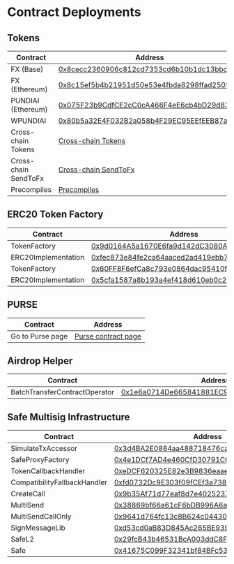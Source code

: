 # Contract Deployments

## Tokens

| Contract             | Address                                                                                                                   |
|----------------------|---------------------------------------------------------------------------------------------------------------------------|
| FX (Base)            | [0x8cecc2360906c812cd7353cd6b10b1dc13bbc777](https://basescan.org/address/0x8cecc2360906c812cd7353cd6b10b1dc13bbc777)     |
| FX (Ethereum)        | [0x8c15ef5b4b21951d50e53e4fbda8298ffad25057](https://etherscan.io/address/0x8c15ef5b4b21951d50e53e4fbda8298ffad25057)     |
| PUNDIAI (Ethereum)   | [0x075F23b9CdfCE2cC0cA466F4eE6cb4bD29d83bef](https://etherscan.io/address/0x075F23b9CdfCE2cC0cA466F4eE6cb4bD29d83bef)     |
| WPUNDIAI             | [0x80b5a32E4F032B2a058b4F29EC95EEfEEB87aDcd](https://pundiscan.io/evm/address/0x80b5a32E4F032B2a058b4F29EC95EEfEEB87aDcd) |
| Cross-chain Tokens   | [Cross-chain Tokens](https://pundi.gitbook.io/pundi/pundiai/pundi-aifx/developers/cross-chain/fx-core)                    |
| Cross-chain SendToFx | [Cross-chain SendToFx](https://pundi.gitbook.io/pundi/pundiai/pundi-aifx/developers/cross-chain/send-to-fx)               |
| Precompiles          | [Precompiles](https://pundi.gitbook.io/pundi/pundiai/pundi-aifx/developers/precompiles/cross-chain)                       |



##

## ERC20 Token Factory

| Contract            | Address                                                                                                                          |
| ------------------- | -------------------------------------------------------------------------------------------------------------------------------- |
| TokenFactory        | [0x9d0164A5a1670E6fa9d142dC3080A3196d39795d](https://pundiscan.io/evm/address/0x9d0164A5a1670E6fa9d142dC3080A3196d39795d)        |
| ERC20Implementation | [0xfec873e84fe2ca64aaced2ad419ebb7d367ab3d7](https://pundiscan.io/evm/address/0xfec873e84fe2ca64aaced2ad419ebb7d367ab3d7)        |
| TokenFactory        | [0x60FF8F6efCa8c793e0864dac95410fA072d2c489](https://explorer.zetachain.com/address/0x60FF8F6efCa8c793e0864dac95410fA072d2c489)  |
| ERC20Implementation | [0x5cfa1587a8b193a4ef418d610eb0c2b0fb79dcfa](https://explorer.zetachain.com/address/00x5cfa1587a8b193a4ef418d610eb0c2b0fb79dcfa) |

## PURSE

| Contract         | Address                                            |
| ---------------- | -------------------------------------------------- |
| Go to Purse page | [Purse contract page](../../purse-docs/contracts/) |

##

## Airdrop Helper

| Contract                      | Address                                                                                                                   |
| ----------------------------- | ------------------------------------------------------------------------------------------------------------------------- |
| BatchTransferContractOperator | [0x1e6a0714De665841881EC9a90D9b2A96A449EB21](https://pundiscan.io/evm/address/0x1e6a0714De665841881EC9a90D9b2A96A449EB21) |

## Safe Multisig Infrastructure

| Contract                     | Address                                                                                                                   |
| ---------------------------- | ------------------------------------------------------------------------------------------------------------------------- |
| SimulateTxAccessor           | [0x3d4BA2E0884aa488718476ca2FB8Efc291A46199](https://pundiscan.io/evm/address/0x3d4BA2E0884aa488718476ca2FB8Efc291A46199) |
| SafeProxyFactory             | [0x4e1DCf7AD4e460CfD30791CCC4F9c8a4f820ec67](https://pundiscan.io/evm/address/0x4e1DCf7AD4e460CfD30791CCC4F9c8a4f820ec67) |
| TokenCallbackHandler         | [0xeDCF620325E82e3B9836eaaeFdc4283E99Dd7562](https://pundiscan.io/evm/address/0xeDCF620325E82e3B9836eaaeFdc4283E99Dd7562) |
| CompatibilityFallbackHandler | [0xfd0732Dc9E303f09fCEf3a7388Ad10A83459Ec99](https://pundiscan.io/evm/address/0xfd0732Dc9E303f09fCEf3a7388Ad10A83459Ec99) |
| CreateCall                   | [0x9b35Af71d77eaf8d7e40252370304687390A1A52](https://pundiscan.io/evm/address/0x9b35Af71d77eaf8d7e40252370304687390A1A52) |
| MultiSend                    | [0x38869bf66a61cF6bDB996A6aE40D5853Fd43B526](https://pundiscan.io/evm/address/0x38869bf66a61cF6bDB996A6aE40D5853Fd43B526) |
| MultiSendCallOnly            | [0x9641d764fc13c8B624c04430C7356C1C7C8102e2](https://pundiscan.io/evm/address/0x9641d764fc13c8B624c04430C7356C1C7C8102e2) |
| SignMessageLib               | [0xd53cd0aB83D845Ac265BE939c57F53AD838012c9](https://pundiscan.io/evm/address/0xd53cd0aB83D845Ac265BE939c57F53AD838012c9) |
| SafeL2                       | [0x29fcB43b46531BcA003ddC8FCB67FFE91900C762](https://pundiscan.io/evm/address/0x29fcB43b46531BcA003ddC8FCB67FFE91900C762) |
| Safe                         | [0x41675C099F32341bf84BFc5382aF534df5C7461a](https://pundiscan.io/evm/address/0x41675C099F32341bf84BFc5382aF534df5C7461a) |
